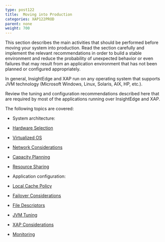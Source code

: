 ```yaml
---
type: post122
title:  Moving into Production
categories: XAP122PROD
parent: none
weight: 700
---
```



This section describes the main activities that should be performed before moving your system into production. Read the section carefully and implement the relevant recommendations in order to build a stable environment and reduce the probability of unexpected behavior or even failures that may result from an application environment that has not been planned or configured appropriately.

In general, InsightEdge and XAP run on any operating system that supports JVM technology (Microsoft Windows, Linux, Solaris, AIX, HP, etc.). 

Review the tuning and configuration recommendations described here that are required by most of the applications running over InsightEdge and XAP.

The following topics are covered:

- System architecture:
 - [Hardware Selection](./production-hardware-selection.html)
 - [Virtualized OS](./production-virtualized-os.html)
 - [Network Considerations](./production-network-requirements.html)
 - [Capacity Planning](./production-capacity-planning.html)
 - [Resource Sharing](./production-resource-sharing.html)
 
- Application configuration:
 - [Local Cache Policy](./production-local-cache-policy.html)
 - [Failover Considerations](./production-failover-considerations.html)
 - [File Descriptors](./production-file-descriptors.html)
 - [JVM Tuning](./production-jvm-tuning.html)
 - [XAP Considerations](./production-xap-considerations.html)
 
-  [Monitoring](./production-monitoring.html)



















